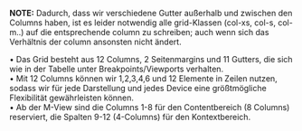 __NOTE:__ Dadurch, dass wir verschiedene Gutter außerhalb und zwischen den Columns haben, ist es leider notwendig alle grid-Klassen (col-xs, col-s, col-m..) auf die entsprechende column zu schreiben; auch wenn sich das Verhältnis der column ansonsten nicht ändert.

• Das Grid besteht aus 12 Columns, 2 Seitenmargins und 11 Gutters, die sich wie in der Tabelle unter Breakpoints/Viewports verhalten.  
• Mit 12 Columns können wir 1,2,3,4,6 und 12 Elemente in Zeilen nutzen, sodass wir für jede Darstellung und jedes Device eine größtmögliche Flexibilität gewährleisten können.  
• Ab der M-View sind die Columns 1-8 für den Contentbereich (8 Columns) reserviert, die Spalten 9-12 (4-Columns) für den Kontextbereich.